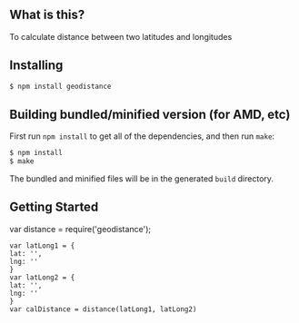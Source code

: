 
## What is this?

To calculate distance between two latitudes and longitudes

## Installing

```sh
$ npm install geodistance

```
## Building bundled/minified version (for AMD, etc)

First run `npm install` to get all of the dependencies, and then run `make`:

```sh
$ npm install
$ make
```

The bundled and minified files will be in the generated `build` directory.

## Getting Started

var distance = require('geodistance');
```
var latLong1 = {
lat: '',
lng: ''
}
var latLong2 = {
lat: '',
lng: ''
}
var calDistance = distance(latLong1, latLong2)
